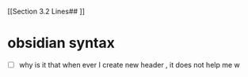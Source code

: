 [[Section 3.2  Lines## ]]

# obsidian syntax 
- [ ] why is it that when ever I create new header  , it does not help me w 
 